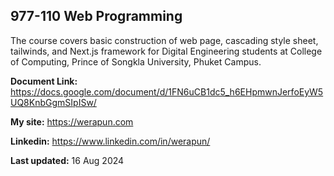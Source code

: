 ## 977-110 Web Programming

The course covers basic construction of web page, cascading style sheet, tailwinds, and Next.js framework for Digital Engineering students at College of Computing, Prince of Songkla University, Phuket Campus.

__Document Link:__
https://docs.google.com/document/d/1FN6uCB1dc5_h6EHpmwnJerfoEyW5UQ8KnbGgmSIpISw/

__My site:__
https://werapun.com

__Linkedin:__
https://www.linkedin.com/in/werapun/

__Last updated:__ 16 Aug 2024